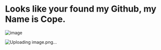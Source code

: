 # Looks like your found my Github, my Name is Cope.

![image](https://github.com/user-attachments/assets/2fe0d560-5953-4873-8f13-b91d4dcddd22)

![Uploading image.png…]()
